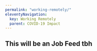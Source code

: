 ```yaml
---
permalink: "working-remotely/"
eleventyNavigation:
  key: Working Remotely
  parent: COVID-19 Impact
---
```


## This will be an Job Feed tbh
